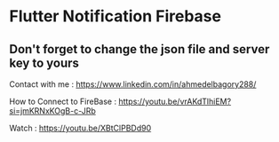 # Flutter Notification Firebase

## Don't forget to change the json file and server key to yours

Contact with me : https://www.linkedin.com/in/ahmedelbagory288/

How to Connect to FireBase : https://youtu.be/vrAKdTlhiEM?si=jmKRNxKOgB-c-JRb

Watch : https://youtu.be/XBtClPBDd90
